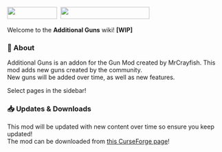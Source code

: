 <a href="https://discord.gg/mNWSEB5" rel="nofollow"><img src="https://img.shields.io/static/v1?label=&message=Discord&color=2d2d2d&labelColor=blue&style=for-the-badge&logo=Discord&logoColor=white" width="116" height="28"></a>&nbsp;
<img src="https://img.shields.io/static/v1?label=Project Status&amp;message=active&amp;color=green&amp;labelColor=2d2d2d&amp;style=for-the-badge" width="207" height="28">

Welcome to the **Additional Guns** wiki! **[WIP]**

### 📖 About
Additional Guns is an addon for the Gun Mod created by MrCrayfish. This mod adds new guns created by the community. \
New guns will be added over time, as well as new features.

Select pages in the sidebar!

### 📥 Updates & Downloads
This mod will be updated with new content over time so ensure you keep updated! \
The mod can be downloaded from [this CurseForge page](https://www.curseforge.com/minecraft/mc-mods/additional-guns)!

